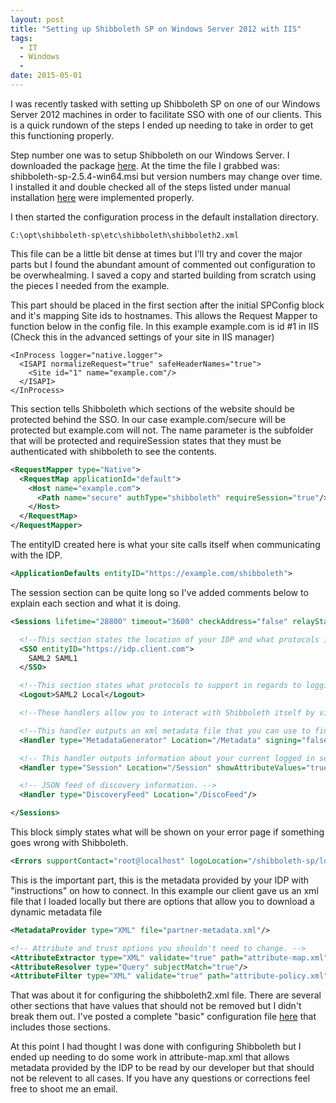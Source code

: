```yaml
---
layout: post
title: "Setting up Shibboleth SP on Windows Server 2012 with IIS"
tags:
  - IT
  - Windows
  - 
date: 2015-05-01
---
```


I was recently tasked with setting up Shibboleth SP on one of our Windows Server 2012 machines in order to facilitate SSO with one of our clients. This is a quick rundown of the steps I ended up needing to take in order to get this functioning properly.

Step number one was to setup Shibboleth on our Windows Server. I downloaded the package [here](http://shibboleth.net/downloads/service-provider/latest/win64/). At the time the file I grabbed was: shibboleth-sp-2.5.4-win64.msi but version numbers may change over time. I installed it and double checked all of the steps listed under manual installation [here](https://wiki.shibboleth.net/confluence/display/SHIB2/NativeSPWindowsIIS7Installer) were implemented properly.

I then started the configuration process in the default installation directory.

```
C:\opt\shibboleth-sp\etc\shibboleth\shibboleth2.xml 
```

This file can be a little bit dense at times but I'll try and cover the major parts but I found the abundant amount of commented out configuration to be overwhealming. I saved a copy and started building from scratch using the pieces I needed from the example.


This part should be placed in the first section after the initial SPConfig block and it's mapping Site ids to hostnames. This allows the Request Mapper to function below in the config file. In this example example.com is id #1 in IIS (Check this in the advanced settings of your site in IIS manager)

    <InProcess logger="native.logger">  
      <ISAPI normalizeRequest="true" safeHeaderNames="true">  
        <Site id="1" name="example.com"/>  
      </ISAPI>  
    </InProcess>  

This section tells Shibboleth which sections of the website should be protected behind the SSO. In our case example.com/secure will be protected but example.com will not. The name parameter is the subfolder that will be protected and requireSession states that they must be authenticated with shibboleth to see the contents.

```xml
<RequestMapper type="Native">
  <RequestMap applicationId="default">
    <Host name="example.com">
      <Path name="secure" authType="shibboleth" requireSession="true"/>
    </Host>
  </RequestMap>
</RequestMapper>
```

The entityID created here is what your site calls itself when communicating with the IDP.

```xml
<ApplicationDefaults entityID="https://example.com/shibboleth">
```


The session section can be quite long so I've added comments below to explain each section and what it is doing.

```xml
<Sessions lifetime="28800" timeout="3600" checkAddress="false" relayState="ss:mem" handlerSSL="true">

  <!--This section states the location of your IDP and what protocols it should support-->
  <SSO entityID="https://idp.client.com">
    SAML2 SAML1
  </SSO>

  <!--This section states what protocols to support in regards to logging out-->
  <Logout>SAML2 Local</Logout>

  <!--These handlers allow you to interact with Shibboleth itself by visiting a url (In our case example.com/Shibboleth.sso/Location)-->

  <!--This handler outputs an xml metadata file that you can use to find information about your shibboleth install and information you will be required to provide the IDP-->
  <Handler type="MetadataGenerator" Location="/Metadata" signing="false"/>

  <!-- This handler outputs information about your current logged in session -->
  <Handler type="Session" Location="/Session" showAttributeValues="true"/>

  <!-- JSON feed of discovery information. -->
  <Handler type="DiscoveryFeed" Location="/DiscoFeed"/>

</Sessions>
```

This block simply states what will be shown on your error page if something goes wrong with Shibboleth.

```xml
<Errors supportContact="root@localhost" logoLocation="/shibboleth-sp/logo.jpg" styleSheet="/shibboleth-sp/main.css"/>
```

This is the important part, this is the metadata provided by your IDP with "instructions" on how to connect. In this example our client gave us an xml file that I loaded locally but there are options that allow you to download a dynamic metadata file

```xml
<MetadataProvider type="XML" file="partner-metadata.xml"/>

<!-- Attribute and trust options you shouldn't need to change. -->
<AttributeExtractor type="XML" validate="true" path="attribute-map.xml"/>
<AttributeResolver type="Query" subjectMatch="true"/>
<AttributeFilter type="XML" validate="true" path="attribute-policy.xml"/>
```

That was about it for configuring the shibboleth2.xml file. There are several other sections that have values that should not be removed but I didn't break them out. I've posted a complete "basic" configuration file [here](http://mruszczyk.github.io/files/shibboleth2.xml) that includes those sections.

At this point I had thought I was done with configuring Shibboleth but I ended up needing to do some work in attribute-map.xml that allows metadata provided by the IDP to be read by our developer but that should not be relevent to all cases. If you have any questions or corrections feel free to shoot me an email.